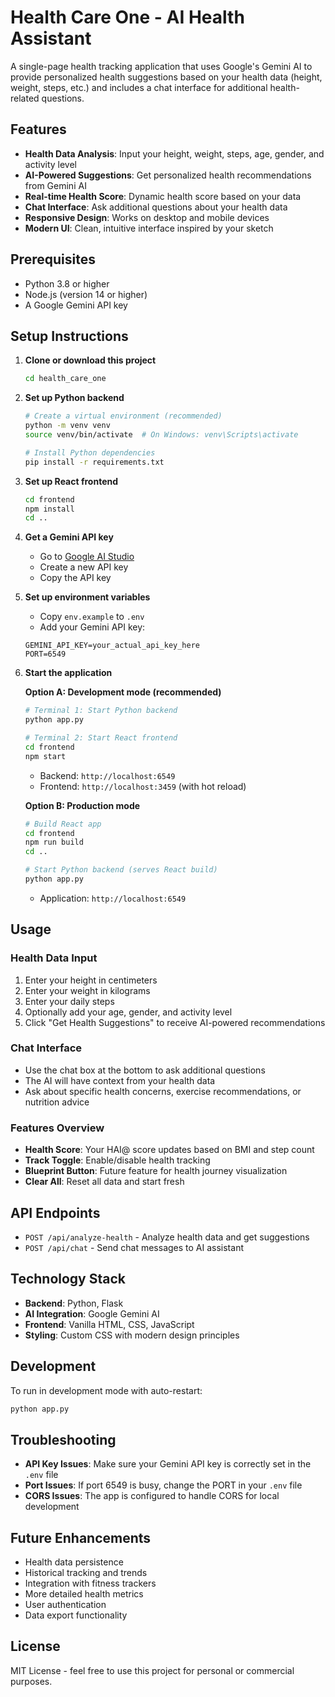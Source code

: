 # Health Care One - AI Health Assistant

A single-page health tracking application that uses Google's Gemini AI to provide personalized health suggestions based on your health data (height, weight, steps, etc.) and includes a chat interface for additional health-related questions.

## Features

- **Health Data Analysis**: Input your height, weight, steps, age, gender, and activity level
- **AI-Powered Suggestions**: Get personalized health recommendations from Gemini AI
- **Real-time Health Score**: Dynamic health score based on your data
- **Chat Interface**: Ask additional questions about your health data
- **Responsive Design**: Works on desktop and mobile devices
- **Modern UI**: Clean, intuitive interface inspired by your sketch

## Prerequisites

- Python 3.8 or higher
- Node.js (version 14 or higher)
- A Google Gemini API key

## Setup Instructions

1. **Clone or download this project**
   ```bash
   cd health_care_one
   ```

2. **Set up Python backend**
   ```bash
   # Create a virtual environment (recommended)
   python -m venv venv
   source venv/bin/activate  # On Windows: venv\Scripts\activate
   
   # Install Python dependencies
   pip install -r requirements.txt
   ```

3. **Set up React frontend**
   ```bash
   cd frontend
   npm install
   cd ..
   ```

4. **Get a Gemini API key**
   - Go to [Google AI Studio](https://makersuite.google.com/app/apikey)
   - Create a new API key
   - Copy the API key

5. **Set up environment variables**
   - Copy `env.example` to `.env`
   - Add your Gemini API key:
   ```
   GEMINI_API_KEY=your_actual_api_key_here
   PORT=6549
   ```

6. **Start the application**

   **Option A: Development mode (recommended)**
   ```bash
   # Terminal 1: Start Python backend
   python app.py
   
   # Terminal 2: Start React frontend
   cd frontend
   npm start
   ```
   - Backend: `http://localhost:6549`
   - Frontend: `http://localhost:3459` (with hot reload)

   **Option B: Production mode**
   ```bash
   # Build React app
   cd frontend
   npm run build
   cd ..
   
   # Start Python backend (serves React build)
   python app.py
   ```
   - Application: `http://localhost:6549`

## Usage

### Health Data Input
1. Enter your height in centimeters
2. Enter your weight in kilograms  
3. Enter your daily steps
4. Optionally add your age, gender, and activity level
5. Click "Get Health Suggestions" to receive AI-powered recommendations

### Chat Interface
- Use the chat box at the bottom to ask additional questions
- The AI will have context from your health data
- Ask about specific health concerns, exercise recommendations, or nutrition advice

### Features Overview
- **Health Score**: Your HAI@ score updates based on BMI and step count
- **Track Toggle**: Enable/disable health tracking
- **Blueprint Button**: Future feature for health journey visualization
- **Clear All**: Reset all data and start fresh

## API Endpoints

- `POST /api/analyze-health` - Analyze health data and get suggestions
- `POST /api/chat` - Send chat messages to AI assistant

## Technology Stack

- **Backend**: Python, Flask
- **AI Integration**: Google Gemini AI
- **Frontend**: Vanilla HTML, CSS, JavaScript
- **Styling**: Custom CSS with modern design principles

## Development

To run in development mode with auto-restart:
```bash
python app.py
```

## Troubleshooting

- **API Key Issues**: Make sure your Gemini API key is correctly set in the `.env` file
- **Port Issues**: If port 6549 is busy, change the PORT in your `.env` file
- **CORS Issues**: The app is configured to handle CORS for local development

## Future Enhancements

- Health data persistence
- Historical tracking and trends
- Integration with fitness trackers
- More detailed health metrics
- User authentication
- Data export functionality

## License

MIT License - feel free to use this project for personal or commercial purposes.
